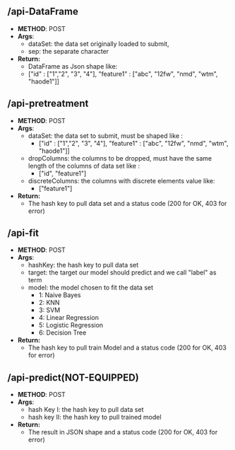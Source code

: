 ## /api-DataFrame

- **METHOD**: POST
- **Args**:
  - dataSet: the data set originally loaded to submit,
  - sep: the separate character
- **Return:**
  - DataFrame as Json shape like:
  - ["id" : ["1","2", "3", "4"], "feature1" : ["abc", "12fw", "nmd", "wtm", "haode1"]]

## /api-pretreatment

- **METHOD**: POST
- **Args**:
  - dataSet: the data set to submit, must be shaped like :
    - ["id" : ["1","2", "3", "4"], "feature1" : ["abc", "12fw", "nmd", "wtm", "haode1"]]
  - dropColumns: the columns to be dropped, must have the same length of the columns of data set like :
    - ["id", "feature1"]
  - discreteColumns: the columns with discrete elements value like:
    - ["feature1"]
- **Return:**
  - The hash key to pull data set and a status code (200 for OK, 403 for error)

## /api-fit

- **METHOD**: POST
- **Args**:
  - hashKey: the hash key to pull data set
  - target: the target our model should predict and we call "label" as term
  - model: the model chosen to fit the data set
    - 1: Naive Bayes
    - 2: KNN
    - 3: SVM
    - 4: Linear Regression
    - 5: Logistic Regression
    - 6: Decision Tree
- **Return:**
  - The hash key to pull train Model and a status code (200 for OK, 403 for error)

## /api-predict(NOT-EQUIPPED)

- **METHOD**: POST
- **Args**:
  - hash Key I: the hash key to pull data set
  - hash key II: the hash key to pull trained model
- **Return:**
  - The result in JSON shape and a status code (200 for OK, 403 for error)

